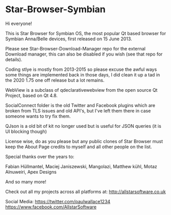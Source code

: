 # Star-Browser-Symbian



Hi everyone!

This is Star Browser for Symbian OS, the most popular Qt based browser for Symbian Anna/Belle devices, first released on 15 June 2013.


Please see Star-Browser-Download-Manager repo for the external Download manager, this can also be disabled if you wish (see that repo for details).


Coding stlye is mostly from 2013-2015 so please excuse the awful ways some things are implemented back in those days, I did clean it up a tad in the 2020 1.75 one off release but a lot remains.

WebView is a subclass of qdeclarativewebview from the open source Qt Project, based on Qt 4.8.

SocialConnect folder is the old Twitter and Facebook plugins which are broken from TLS issues and old API's, but I've left them there in case someone wants to try fix them.

QJson is a old bit of kit no longer used but is useful for JSON queries (it is UI blocking though)



License wise, do as you please but any public clones of Star Browser must keep the About Page credits to myself and all other people on the list.


Special thanks over the years to:

Fabian Hüllmantel,
Maciej Janiszewski,
Mangolazi,
Matthew kühl,
Motaz Alnuweiri,
Apex Designs

And so many more!

Check out all my projects across all platforms at: http://allstarsoftware.co.uk

Social Media:
https://twitter.com/paulwallace1234
https://www.facebook.com/AllstarSoftware


